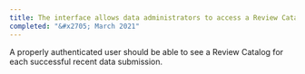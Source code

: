 ```yaml
---
title: The interface allows data administrators to access a Review Catalog(s)
completed: "&#x2705; March 2021"
---
```


A properly authenticated user should be able to see a Review Catalog for each successful recent data submission.
